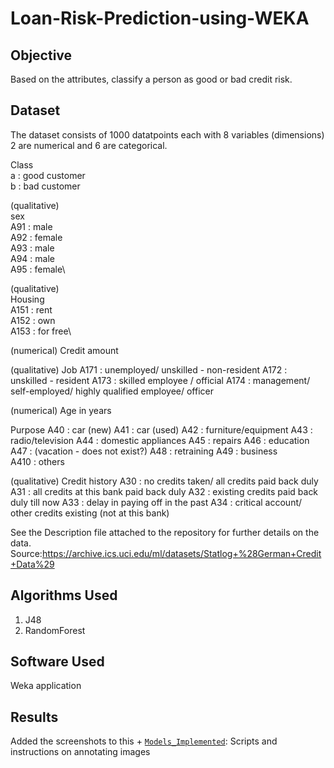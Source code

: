 # Loan-Risk-Prediction-using-WEKA

## Objective
Based on the attributes, classify a person as good or bad credit risk.

## Dataset 
The dataset consists of 1000 datatpoints each with 8 variables (dimensions) 2 are numerical and 6 are categorical.

Class\
a : good customer\
b : bad customer 

(qualitative)\
sex\
A91 : male\
A92 : female\
A93 : male\
A94 : male\
A95 : female\

(qualitative)\
Housing\
A151 : rent\
A152 : own\
A153 : for free\

(numerical)
Credit amount

(qualitative)
Job
A171 : unemployed/ unskilled - non-resident
A172 : unskilled - resident
A173 : skilled employee / official
A174 : management/ self-employed/
highly qualified employee/ officer

(numerical)
Age in years

Purpose
A40 : car (new)
A41 : car (used)
A42 : furniture/equipment
A43 : radio/television
A44 : domestic appliances
A45 : repairs
A46 : education
A47 : (vacation - does not exist?)
A48 : retraining
A49 : business\
A410 : others

(qualitative)
Credit history
A30 : no credits taken/ all credits paid back duly
A31 : all credits at this bank paid back duly
A32 : existing credits paid back duly till now
A33 : delay in paying off in the past
A34 : critical account/ other credits existing (not at this bank)

See the Description file attached to the repository for further details on the data. Source:https://archive.ics.uci.edu/ml/datasets/Statlog+%28German+Credit+Data%29

## Algorithms Used 
1. J48
2. RandomForest

## Software Used
Weka application

## Results 
Added the screenshots to this + [`Models_Implemented`](/Models_Implemented/): Scripts and instructions on annotating images
